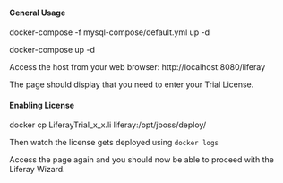 #### General Usage
docker-compose -f mysql-compose/default.yml up -d

docker-compose up -d

Access the host from your web browser: http://localhost:8080/liferay

The page should display that you need to enter your Trial License.

#### Enabling License
docker cp LiferayTrial_x_x.li liferay:/opt/jboss/deploy/

Then watch the license gets deployed using `docker logs` 

Access the page again and you should now be able to proceed with the Liferay Wizard.

